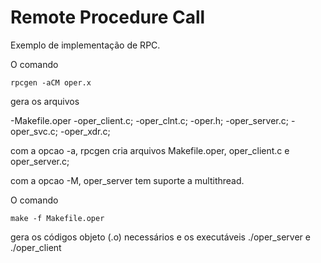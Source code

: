 # Remote Procedure Call
Exemplo de implementa&ccedil;&atilde;o de RPC.

O comando

    rpcgen -aCM oper.x

gera os arquivos

-Makefile.oper
-oper_client.c;
-oper_clnt.c;
-oper.h;
-oper_server.c;
-oper_svc.c;
-oper_xdr.c;

com a opcao -a, rpcgen cria arquivos Makefile.oper, oper_client.c e oper_server.c;

com a opcao -M, oper_server tem suporte a multithread.

O comando

    make -f Makefile.oper

gera os c&oacute;digos objeto (.o) necess&aacute;rios e os execut&aacute;veis ./oper_server e ./oper_client	
